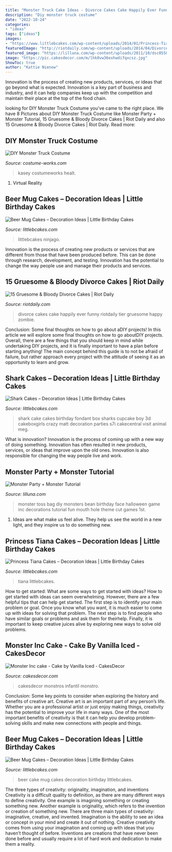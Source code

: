 ```yaml
---
title: "Monster Truck Cake Ideas - Divorce Cakes Cake Happily Ever Funny Riotdaily Tier Gruesome Happy Zombie"
description: "Diy monster truck costume"
date: "2022-10-24"
categories:
- "ideas"
tags: ["ideas"]
images:
- "https://www.littlebcakes.com/wp-content/uploads/2014/01/Princess-Tiana-Cake-Decorations.jpg"
featuredImage: "http://riotdaily.com/wp-content/uploads/2014/04/DivorceCake-014.jpg"
featured_image: "https://lilluna.com/wp-content/uploads/2011/10/dsc05583.jpg?w=225"
image: "https://pic.cakesdecor.com/m/lhk0vw36exhwdifqxcsz.jpg"
ShowToc: true
author: "Kattie Nienow"
---
```



Innovation is the process of creating new products, services, or ideas that go beyond what is expected. Innovation is a key part of business and industry, and it can help companies keep up with the competition and maintain their place at the top of the food chain.

	

		
looking for DIY Monster Truck Costume you've came to the right place. We have 8 Pictures about DIY Monster Truck Costume like Monster Party + Monster Tutorial, 15 Gruesome &amp; Bloody Divorce Cakes | Riot Daily and also 15 Gruesome &amp; Bloody Divorce Cakes | Riot Daily. Read more:
		
    
## DIY Monster Truck Costume

<img loading=lazy src="https://photos.costume-works.com/full/monster_truck.jpg" onerror="this.onerror=null;this.src='https://tse3.mm.bing.net/th?id=OIP.XmTfxc10TaHeP6KoBvc4ZgHaJ3&amp;pid=15.1';" alt="DIY Monster Truck Costume">

_Source: costume-works.com_

>kasey costumeworks healt. 

	

1. Virtual Reality 

    
## Beer Mug Cakes – Decoration Ideas | Little Birthday Cakes

<img loading=lazy src="https://www.littlebcakes.com/wp-content/uploads/2014/02/Beer-Mug-Cakes-993x1024.jpg" onerror="this.onerror=null;this.src='https://tse2.mm.bing.net/th?id=OIP.McUVRECREx_0JR_V0CrydgHaHo&amp;pid=15.1';" alt="Beer Mug Cakes – Decoration Ideas | Little Birthday Cakes">

_Source: littlebcakes.com_

>littlebcakes ninjago. 

	

Innovation is the process of creating new products or services that are different from those that have been produced before. This can be done through research, development, and testing. Innovation has the potential to change the way people use and manage their products and services.

    
## 15 Gruesome &amp; Bloody Divorce Cakes | Riot Daily

<img loading=lazy src="http://riotdaily.com/wp-content/uploads/2014/04/DivorceCake-014.jpg" onerror="this.onerror=null;this.src='https://tse3.mm.bing.net/th?id=OIP.GsTTHqfRhjk8qGiCV1tp4QHaJ4&amp;pid=15.1';" alt="15 Gruesome &amp; Bloody Divorce Cakes | Riot Daily">

_Source: riotdaily.com_

>divorce cakes cake happily ever funny riotdaily tier gruesome happy zombie. 

	

Conclusion: Some final thoughts on how to go about aDIY projects!
In this article we will explore some final thoughts on how to go aboutDIY projects. Overall, there are a few things that you should keep in mind while undertaking DIY projects, and it is finally important to have a plan before starting anything! The main concept behind this guide is to not be afraid of failure, but rather approach every project with the attitude of seeing it as an opportunity to learn and grow.

    
## Shark Cakes – Decoration Ideas | Little Birthday Cakes

<img loading=lazy src="http://www.littlebcakes.com/wp-content/uploads/2013/08/Shark-Cakes.jpg" onerror="this.onerror=null;this.src='https://tse3.mm.bing.net/th?id=OIP.cRhEQkKs_9hiKBnqsUK2vgHaE8&amp;pid=15.1';" alt="Shark Cakes – Decoration Ideas | Little Birthday Cakes">

_Source: littlebcakes.com_

>shark cake cakes birthday fondant box sharks cupcake boy 3d cakeboxgirls crazy matt decoration parties s7i cakecentral visit animal meg. 

	

What is innovation?
Innovation is the process of coming up with a new way of doing something. Innovation has often resulted in new products, services, or ideas that improve upon the old ones. Innovation is also responsible for changing the way people live and work.

    
## Monster Party + Monster Tutorial

<img loading=lazy src="https://lilluna.com/wp-content/uploads/2011/10/dsc05583.jpg?w=225" onerror="this.onerror=null;this.src='https://tse3.mm.bing.net/th?id=OIP.Tg0e54BSWOCIgOgfSQfNFAHaJ4&amp;pid=15.1';" alt="Monster Party + Monster Tutorial">

_Source: lilluna.com_

>monster toss bag diy monsters bean birthday face halloween game inc decorations tutorial fun mouth hole theme cut games 1st. 

	

1. Ideas are what make us feel alive. They help us see the world in a new light, and they inspire us to do something new.

    
## Princess Tiana Cakes – Decoration Ideas | Little Birthday Cakes

<img loading=lazy src="https://www.littlebcakes.com/wp-content/uploads/2014/01/Princess-Tiana-Cake-Decorations.jpg" onerror="this.onerror=null;this.src='https://tse2.mm.bing.net/th?id=OIP.gtGxmQkgd_ObSYBWJpchFAHaLG&amp;pid=15.1';" alt="Princess Tiana Cakes – Decoration Ideas | Little Birthday Cakes">

_Source: littlebcakes.com_

>tiana littlebcakes. 

	

How to get started: What are some ways to get started with ideas?
How to get started with ideas can seem overwhelming. However, there are a few helpful tips that can help get started. The first step is to identify your main problem or goal. Once you know what you want, it is much easier to come up with ideas for solving that problem. The next step is to find people who have similar goals or problems and ask them for theirhelp. Finally, it is important to keep creative juices alive by exploring new ways to solve old problems.

    
## Monster Inc Cake - Cake By Vanilla Iced - CakesDecor

<img loading=lazy src="https://pic.cakesdecor.com/m/lhk0vw36exhwdifqxcsz.jpg" onerror="this.onerror=null;this.src='https://tse2.mm.bing.net/th?id=OIP.hoLJKflwWJ7Ztvxftq7X2QHaM6&amp;pid=15.1';" alt="Monster Inc cake - Cake by Vanilla Iced - CakesDecor">

_Source: cakesdecor.com_

>cakesdecor monstros infantil monstro. 

	

Conclusion: Some key points to consider when exploring the history and benefits of creative art.
Creative art is an important part of any person’s life. Whether you are a professional artist or just enjoy making things, creativity has the potential to improve your life in many ways. One of the most important benefits of creativity is that it can help you develop problem-solving skills and make new connections with people and things.

    
## Beer Mug Cakes – Decoration Ideas | Little Birthday Cakes

<img loading=lazy src="http://www.littlebcakes.com/wp-content/uploads/2014/02/Beer-Mug-Cake.jpg" onerror="this.onerror=null;this.src='https://tse2.mm.bing.net/th?id=OIP.iv87-o-lsecrsMWxvWJIGAHaE8&amp;pid=15.1';" alt="Beer Mug Cakes – Decoration Ideas | Little Birthday Cakes">

_Source: littlebcakes.com_

>beer cake mug cakes decoration birthday littlebcakes. 

	

The three types of creativity: originality, imagination, and inventions
Creativity is a difficult quality to definition, as there are many different ways to define creativity. One example is imagining something or creating something new. Another example is originality, which refers to the invention or creation of something new. 
There are three main types of creativity: imaginative, creative, and invented. Imagination is the ability to see an idea or concept in your mind and create it out of nothing. Creative creativity comes from using your imagination and coming up with ideas that you haven’t thought of before. Inventions are creations that have never been done before and usually require a lot of hard work and dedication to make them a reality.

